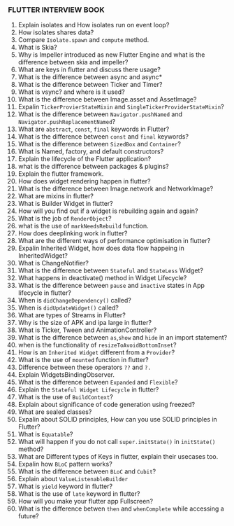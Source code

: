 ### FLUTTER INTERVIEW BOOK

1. Explain isolates and How isolates run on event loop?
2. How isolates shares data?
3. Compare `Isolate.spawn` and `compute`  method.
4. What is Skia? 
5. Why is Impeller introduced as new Flutter Engine and what is the difference between skia and impeller?
6. What are keys in flutter and discuss there usage?
7. What is the difference between async and async*
8. What is the difference between Ticker and Timer?
9. What is vsync? and where is it used?
10. What is the difference between Image.asset and AssetImage?
11. Expalin `TickerProvierStateMixin` and `SingleTickerProviderStateMixin`?
12. What is the difference between `Navigator.pushNamed` and `Navigator.pushReplacementNamed`?
13. What are `abstract`, `const`, `final` keywords in Flutter?
14. What is the difference between `const` and `final` keywords?
15. What is the difference between `SizedBox` and `Container`?
16. What is Named, factory, and default constructors?
17. Explain the lifecycle of the Flutter application?
18. what is the difference between packages & plugins?
19. Explain the flutter framework.
20. How does widget rendering happen in flutter?
21. What is the difference between Image.network and NetworkImage?
22. What are mixins in flutter?
23. What is Builder Widget in flutter?
24. How will you find out if a widget is rebuilding again and again?
25. What is the job of `RenderObject`?
26. what is the use of `markNeedsRebuild` function.
27. How does deeplinking work in flutter?
28. What are the different ways of performance optimisation in flutter?
29. Expalin Inherited Widget, how does data flow happeing in InheritedWidget?
30. What is ChangeNotifier?
31. What is the difference between `Stateful` and `StateLess` Widget?
32. What happens in deactivate() method in Widget Lifecycle?
33. What is the difference between `pause` and `inactive` states in App lifecycle in flutter?
34. When is `didChangeDependency()` called?
35. When is `didUpdateWidget()` called?
36. What are types of Streams in Flutter?
37. Why is the size of APK and ipa large in flutter?
38. What is Ticker, Tween and AnimationController?
39. What is the difference between `as`,`show` and `hide` in an import statement?
40. when is the functionality of `resizeToAvoidBottomInset`?
41. How is an `Inherited Widget` different from a `Provider`?
42. What is the use of `mounted` function in flutter?
43. Difference between these operators `??` and `?.`
44. Explain WidgetsBindingObserver.
45. What is the difference between `Expanded` and `Flexible`?
46. Explain the `Stateful Widget Lifecycle` in flutter?
47. What is the use of `BuildContext`? 
48. Explain about significance of code generation using freezed?
49. What are sealed classes?
50. Expalin about SOLID principles, How can you use SOLID principles in Flutter?
51. What is `Equatable`?
52. What will happen if you do not call `super.initState()` in `initState()` method?
53. What are Different types of Keys in flutter, explain their usecases too.
54. Expalin how `BLoC` pattern works?
55. What is the difference between `BLoC` and `Cubit`?
56. Explain about `ValueListenableBuilder` 
57. What is `yield` keyword in flutter?
58. What is the use of `late` keyword in flutter?
59. How will you make your flutter app Fullscreen?
60. What is the difference betwen `then` and `whenComplete` while accessing a future?


